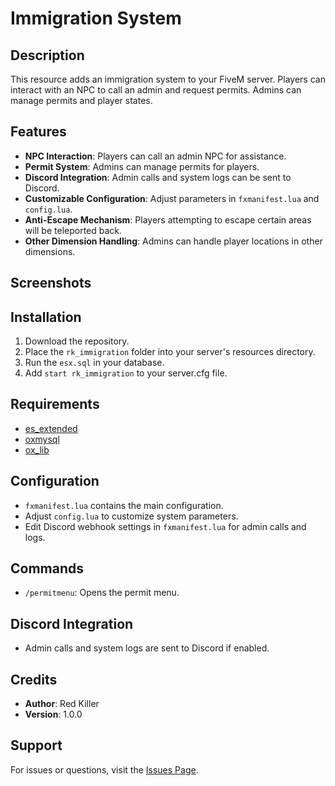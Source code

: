 # Immigration System

## Description
This resource adds an immigration system to your FiveM server. Players can interact with an NPC to call an admin and request permits. Admins can manage permits and player states.

## Features
- **NPC Interaction**: Players can call an admin NPC for assistance.
- **Permit System**: Admins can manage permits for players.
- **Discord Integration**: Admin calls and system logs can be sent to Discord.
- **Customizable Configuration**: Adjust parameters in `fxmanifest.lua` and `config.lua`.
- **Anti-Escape Mechanism**: Players attempting to escape certain areas will be teleported back.
- **Other Dimension Handling**: Admins can handle player locations in other dimensions.

## Screenshots


## Installation
1. Download the repository.
2. Place the `rk_immigration` folder into your server's resources directory.
3. Run the `esx.sql` in your database.
4. Add `start rk_immigration` to your server.cfg file.

## Requirements
- [es_extended](https://github.com/esx-framework/es_extended)
- [oxmysql](https://github.com/overextended/oxmysql)
- [ox_lib](https://github.com/oxDeparo/ox_lib)

## Configuration
- `fxmanifest.lua` contains the main configuration.
- Adjust `config.lua` to customize system parameters.
- Edit Discord webhook settings in `fxmanifest.lua` for admin calls and logs.

## Commands
- `/permitmenu`: Opens the permit menu.

## Discord Integration
- Admin calls and system logs are sent to Discord if enabled.

## Credits
- **Author**: Red Killer
- **Version**: 1.0.0

## Support
For issues or questions, visit the [Issues Page](https://github.com/Red-Killer/rk_immigration/issues).
